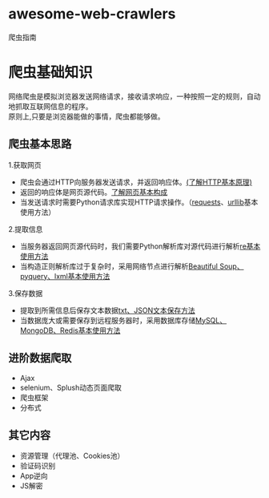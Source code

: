 # awesome-web-crawlers
爬虫指南

# 爬虫基础知识
网络爬虫是模拟浏览器发送网络请求，接收请求响应，一种按照一定的规则，自动地抓取互联网信息的程序。  
原则上,只要是浏览器能做的事情，爬虫都能够做。
## 爬虫基本思路
1.获取网页
* 爬虫会通过HTTP向服务器发送请求，并返回响应体。[(了解HTTP基本原理)](HTTP基础知识.md)
* 返回的响应体是网页源代码。[了解网页基本构成](#)
* 当发送请求时需要Python请求库实现HTTP请求操作。（[requests](requests基本使用.ipynb)、[urllib](urllib基本使用.ipynb)基本使用方法）

2.提取信息
* 当服务器返回网页源代码时，我们需要Python解析库对源代码进行解析[re基本使用方法](#)
* 当构造正则解析库过于复杂时，采用网络节点进行解析[Beautiful Soup、pyquery、lxml基本使用方法](#)

3.保存数据
* 提取到所需信息后保存文本数据[txt、JSON文本保存方法](#)
* 当数据庞大或需要保存到远程服务器时，采用数据库存储[MySQL、MongoDB、Redis基本使用方法](#)

## 进阶数据爬取
* Ajax
* selenium、Splush动态页面爬取
* 爬虫框架
* 分布式

## 其它内容
* 资源管理（代理池、Cookies池）
* 验证码识别
* App逆向
* JS解密
